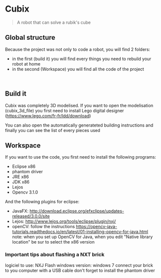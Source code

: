 # Cubix
> A robot that can solve a rubik's cube
## Global structure

Because the project was not only to code a robot, you will find 2 folders:
* in the first (build it) you will find every things you need to rebuild your robot at home
* in the second (Workspace) you will find all the code of the project
<br/>

## Build it

Cubix was completely 3D modelised. If you want to open the modelisation (cubix_3d_file) you first need to install Lego digital designer (https://www.lego.com/fr-fr/ldd/download)

You can also open the automatically generateted building instructions
and finally you can see the list of every pieces used
<br/>

## Workspace

If you want to use the code, you first need to install the following programs:
* Eclipse x86
* phantom driver
* JRE x86
* JDK x86
* Lejos
* Opencv 3.1.0

And the following plugins for eclipse:

* JavaFX: http://download.eclipse.org/efxclipse/updates-released/3.0.0/site
* Lejos: 	http://www.lejos.org/tools/eclipse/plugin/nxj/
* openCV: follow the instructions https://opencv-java-tutorials.readthedocs.io/en/latest/01-installing-opencv-for-java.html
	note: when you set up OpenCV for Java, when you edit "Native library location" be sur to select the x86 version

### Important tips about flashing a NXT brick

logiciel to use: NXJ Flash
windows version: windows 7
connect your brick to you computer with a USB cable
don't forget to install the phantom driver